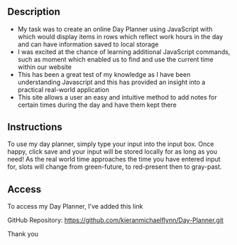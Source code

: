 # <Day Planner>

## Description

- My task was to create an online Day Planner using JavaScript with which would display items in rows which reflect work hours in the day and can have information saved to local storage
- I was excited at the chance of learning additional JavaScript commands, such as moment which enabled us to find and use the current time within our website
- This has been a great test of my knowledge as I have been understanding Javascript and this has provided an insight into a practical real-world application
- This site allows a user an easy and intuitive method to add notes for certain times during the day and have them kept there

## Instructions

To use my day planner, simply type your input into the input box.  Once happy, click save and your input will be stored locally for as long as you need!  As the real world time approaches the time you have entered input for, slots will change from green-future, to red-present then to gray-past.


## Access

To access my Day Planner, I've added this link

GitHub Repository:
https://github.com/kieranmichaelflynn/Day-Planner.git



Thank you